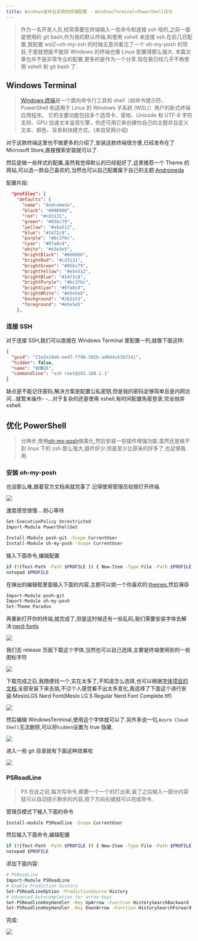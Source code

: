 ```yaml
---
title: Windows装杯且实用的终端配置 - WindowsTerminal+PowerShell优化
---
```


> 作为一名开发人员,经常需要在终端输入一些命令和连接 ssh 啥的,之前一直是使用的 git bash,作为我的默认终端,和使用 xshell 来连接 ssh.在前几日配置,我配置 wsl2+oh-my-zsh 的时候无意间看见了一个 oh-my-posh 的项目,于是就想能不能将 Windows 的终端也像 Linux 配置得那么强大.
> 本篇文章也并不是非常专业的配置,更多的是作为一个分享.现在我已经几乎不再使用 xshell 和 git bash 了.

## Windows Terminal

> [Windows 终端](https://docs.microsoft.com/zh-cn/windows/terminal/)是一个面向命令行工具和 shell（如命令提示符、PowerShell 和适用于 Linux 的 Windows 子系统 (WSL)）用户的新式终端应用程序。 它的主要功能包括多个选项卡、窗格、Unicode 和 UTF-8 字符支持、GPU 加速文本呈现引擎，你还可用它来创建你自己的主题并自定义文本、颜色、背景和快捷方式。(来自官网介绍)

对于这款终端这里也不做更多的介绍了,安装这款终端很方便,已经发布在了 Microsoft Store,直接搜索安装就可以了.

然后是做一些样式的配置,虽然我觉得默认的已经挺好了,这里推荐一个 Theme 的网站,可以选一款自己喜欢的,当然也可以自己配置属于自己的主题:[Andromeda](https://windowsterminalthemes.dev/?theme=3024%20Night)

配置片段:

```json
  "profiles": {
    "defaults": {
      "name": "Andromeda",
      "black": "#000000",
      "red": "#cd3131",
      "green": "#05bc79",
      "yellow": "#e5e512",
      "blue": "#2472c8",
      "purple": "#bc3fbc",
      "cyan": "#0fa8cd",
      "white": "#e5e5e5",
      "brightBlack": "#666666",
      "brightRed": "#cd3131",
      "brightGreen": "#05bc79",
      "brightYellow": "#e5e512",
      "brightBlue": "#2472c8",
      "brightPurple": "#bc3fbc",
      "brightCyan": "#0fa8cd",
      "brightWhite": "#e5e5e5",
      "background": "#262a33",
      "foreground": "#e5e5e5"
    },
```

### 连接 SSH

对于连接 SSH,我们可以直接在 Windows Terminal 里配置一列,就像下面这样:

```json
{
  "guid": "{3a2e18e6-ee47-ff96-582b-adb64c63bf14}",
  "hidden": false,
  "name": "树莓派",
  "commandline": "ssh root@192.168.1.1"
}
```

缺点是不能记住密码,解决方案是配置公私密钥,但是我的密码足够简单且是内网访问...就暂未操作- -...对于复杂的还是使用 xshell,有时间配置免密登录,完全抛弃 xshell.

## 优化 PowerShell

> 分两步,使用[oh-my-posh](https://github.com/JanDeDobbeleer/oh-my-posh)做美化,然后安装一些插件增强功能.虽然还是做不到 linux 下的 zsh 那么强大,插件好少,但是至少比原来的好多了,也足够我用.

### 安装 oh-my-posh

也没那么难,跟着官方文档来就完事了.记得使用管理员权限打开终端.

![](img/WindowsTerminal+PowerShell优化.assets/wp_editor_md_d11bd59f2568cb41a8e78c968121376b.jpg)

速度感觉很慢....耐心等待

```bash
Set-ExecutionPolicy Unrestricted
Import-Module PowerShellGet

Install-Module posh-git -Scope CurrentUser
Install-Module oh-my-posh -Scope CurrentUser
```

输入下面命令,编辑配置

```bash
if (!(Test-Path -Path $PROFILE )) { New-Item -Type File -Path $PROFILE -Force }
notepad $PROFILE
```

在弹出的编辑框里面输入下面的内容,主题可以挑一个你喜欢的:[themes](https://github.com/JanDeDobbeleer/oh-my-posh#themes),然后保存

```bash
Import-Module posh-git
Import-Module oh-my-posh
Set-Theme Paradox
```

再重新打开你的终端,就完成了,但是这时候还有一些乱码,我们需要安装字体去解决:[nerd-fonts](https://github.com/ryanoasis/nerd-fonts)

![](img/WindowsTerminal+PowerShell优化.assets/wp_editor_md_faf324c370cf870d437c9d5b7ca03761.jpg)

我们去 release 页面下载这个字体,当然也可以自己选择,主要是终端使用到的一些图标字符

![](img/WindowsTerminal+PowerShell优化.assets/wp_editor_md_aba5c48ea60c885a43ceeebdec7a8b47.jpg)

下载完成之后,我随便找一个,实在太多了,不知道怎么选择,也可以根据[字体项目的文档](https://github.com/ryanoasis/nerd-fonts/blob/master/readme_cn.md),全部安装下来去挑,不过个人感觉看不出太多变化,我选择了下面这个进行安装:MesloLGS Nerd Font(Meslo LG S Regular Nerd Font Complete.ttf)

![](img/WindowsTerminal+PowerShell优化.assets/wp_editor_md_3ac624d1db855ba8320b7f907c32136a.jpg)

然后编辑 WindowsTerminal,使用这个字体就可以了.另外多说一句,`Azure Cloud Shell`无法删除,可以将`hidden`设置为 true 隐藏.

![](img/WindowsTerminal+PowerShell优化.assets/wp_editor_md_c0f8af9bb7b08cb40737aff02930f26a.jpg)

进入一些 git 目录就有下面这种效果啦

![](img/WindowsTerminal+PowerShell优化.assets/wp_editor_md_8d9c78924bc90e86f92fb981679c2aca.jpg)

### PSReadLine

> PS 在此之前,每次写命令,都要一个一个的打出来,装了之后输入一部分内容就可以自动提示剩余的内容,按下方向右键就可以完成命令.

管理员模式下输入下面的命令

```bash
Install-module PSReadline -Scope CurrentUser
```

然后输入下面命令,编辑配置

```bash
if (!(Test-Path -Path $PROFILE )) { New-Item -Type File -Path $PROFILE -Force }
notepad $PROFILE
```

添加下面内容:

```bash
# PSReadLine
Import-Module PSReadLine
# Enable Prediction History
Set-PSReadLineOption -PredictionSource History
# Advanced Autocompletion for arrow keys
Set-PSReadlineKeyHandler -Key UpArrow -Function HistorySearchBackward
Set-PSReadlineKeyHandler -Key DownArrow -Function HistorySearchForward
```

完成:

![](img/WindowsTerminal+PowerShell优化.assets/wp_editor_md_722ee058838b8f7139bff303f7f91c92.jpg)

